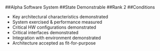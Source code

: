##Alpha
Software System
##State
Demonstrable
##Rank
2
##Conditions
- Key architectural characteristics demonstrated
- System exercised & performance measured
- Critical HW configurations demonstrated
- Critical interfaces demonstrated
- Integration with environment demonstrated
- Architecture accepted as fit-for-purpose
